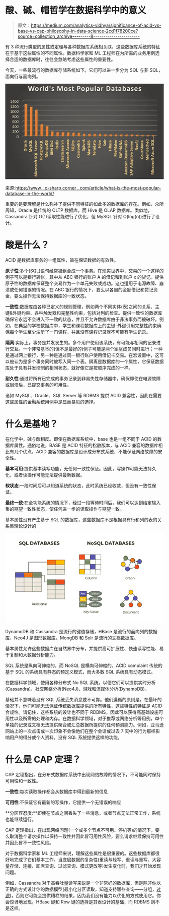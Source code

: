 # 酸、碱、帽哲学在数据科学中的意义

> 原文：<https://medium.com/analytics-vidhya/significance-of-acid-vs-base-vs-cap-philosophy-in-data-science-2cd1f78200ce?source=collection_archive---------8----------------------->

有 3 种流行类型的属性或定理与各种数据库系统相关联，这些数据库系统的特征在于基于这些属性的不同属性。数据科学家和 ML 工程师在为所需的业务用例选择合适的数据库时，往往会忽略考虑这些属性的重要性。

今天，一些最流行的数据库存储系统如下。它们可以进一步分为 SQL 与非 SQL，面向行与面向列。

![](img/a34a55c826714582f449bc709c174228.png)

来源:[https://www . c-sharp corner . com/article/what-is-the-most-popular-database-in-the-world/](https://www.c-sharpcorner.com/article/what-is-the-most-popular-database-in-the-world/)

重要的是要理解是什么弥补了提供不同特征的如此多的数据库的存在。例如，众所周知，Oracle 是传统的 OLTP 数据库，而 Hive 是 OLAP 数据库。类似地，Cassandra 针对 O(1)读取性能进行了优化，但 MySQL 针对 O(log(n))进行了设计。

# 酸是什么？

ACID 是数据库事务的一组属性，旨在保证数据的有效性。

**原子性**:多个(SQL)语句经常被组合成一个事务。在现实世界中，交易的一个这样的例子可以是银行转帐，其中从 ABC 银行的账户 A 的借记和到账户 x 的贷记。提供原子性的数据库保证整个交易作为一个单元失败或成功。这也适用于电源故障、崩溃或任何错误的情况。在 ABC 银行的情况下，要么以各自的金额借记和贷记资金，要么操作无法保持数据库的一致状态。

**一致性**:数据库由各种已定义的规则管理，例如两个不同实体(表)之间的关系、主键&外键约束、各种触发器和完整性约束，包括对列的检查。提供一致性的数据库确保它永远不会进入不一致的状态，并且不允许数据库由于非法事务而被破坏。例如，在典型的学校数据库中，学生和课程数据库上的主键-外键引用完整性约束确保每个学生至少注册了一门课程，并且没有课程记录就不可能有学生记录。

**隔离**:实际上，事务是并发发生的。多个用户使用该系统，有可能与相同的记录进行交互。一个非常基本的(但不是最好的)例子可能是两个家庭成员同时进行；一种是通过网上银行，另一种是通过同一银行账户使用借记卡交易。在宏设置中，这可以被认为是多个事务同时被写入同一个表。隔离是数据库的一个属性，它保证数据库处于具有并发控制的相同状态，就好像它是按顺序完成的一样。

**耐久性**:通过将所有已完成的事务记录到非易失性存储器中，确保即使在电源故障或崩溃后，已提交事务的可用性。

诸如 MySQL、Oracle、SQL Server 等 RDBMS 提供 ACID 兼容性，因此在需要这些属性的金融系统用例中是显而易见的选择。

# 什么是基地？

在化学中，碱与酸相反。即使在数据库系统中，base 也是一组不同于 ACID 的数据库属性。通俗地说，BASE 是 ACID 特征的松散版本，与 ACID 兼容的数据库相比有几个优点，ACID 兼容的数据库是设计成分布式系统，不能保证网络故障的安全性。

**基本可用**:提供基本读写功能，无任何一致性保证。因此，写操作可能无法持久化，或者读操作可能无法提供最新数据。

**软状态**:一段时间后可以知道系统的状态，此时系统已经收敛，但没有一致性保证。

**最终一致**:在全功能系统的情况下，经过一段等待时间后，我们可以达到给定输入集的期望一致性状态，使任何进一步的读取操作与期望一致。

基本属性没有产生基于 SQL 的数据库，这些数据库不是根据具有行和列的表的关系集理论设计的

![](img/2fb400882e2a231ddad104c02656d869.png)

DynamoDB 和 Cassandra 是流行的键值存储，HBase 是流行的面向列的数据库，Neo4J 是图形数据库，MongDB 和 Solr 是流行的文档数据库。

基本属性允许这些数据库在自然界中分布，并提供高可扩展性、快速读写性能、易于复制和大数据分析能力。

SQL 系统是纵向可伸缩的，而 NoSQL 是横向可伸缩的。ACID complaint 传统的基于 SQL 的系统具有静态的预定义模式，而大多数 SQL 系统具有动态模式。

在数据科学领域，使用各种分布式 No SQL 系统，以便它们可以提供实时分析(Cassandra)、社交网络分析(Neo4J)、游戏和流媒体分析(DynamoDB)。

基础并不意味着没有 SQL 系统丢失消息或不可靠。他们遵循的原则是，在最坏的情况下，他们可能无法保证传统数据库提供的所有特性，这些特性的特征是 ACID 合规性。请记住，这些系统的设计也不同于 RDBMS，因此可以获得高基础设施可用性以及所需的处理和内存。在数据科学领域，对于推荐或网络分析等用例，单个单独的记录或文档无法提供聚合或汇总数据所提供的任何预测能力。例如，亚马逊网站上的一次点击或一次印象不会像他们在整个会话或过去 7 天中的行为那样影响用户的得分或个人资料。没有 SQL 系统提供这样的功能。

# 什么是 CAP 定理？

CAP 定理指出，在分布式数据库系统中出现网络故障的情况下，不可能同时保持可用性和一致性。

**一致性**:每次读取操作都会从数据库中得到最新的信息

**可用性**:不保证它有最新的写操作，它提供一个无错误的响应

**分区容忍度:**即使在节点之间丢失了一些消息，或者节点无法正常工作，系统也能继续运行。

CAP 定理指出，在出现网络问题(一个或多个节点不可用、停机等)的情况下，要么取消整个请求操作以保持一致性并因此冒可用性风险，要么请求继续保持可用性并因此冒不一致性风险。

对于数据科学家和 ML 工程师来说，理解这些属性是很重要的。这些数据库都很好地完成了它们基本工作。当底层数据的复杂性(重读与轻写、重读与重写、大容量存储、连接、即席查询、过滤查询、模式更改等)发生变化时，我们才开始发现问题。

例如，Cassandra 对于高吞吐量读写来说是一个非常好的数据库，但是除非你以正确的方式设计你的数据模型(最小化分区读取，知道支持哪些查询——分组，[过滤](https://www.datastax.com/blog/allow-filtering-explained))，否则它可能会提供糟糕的结果，因为我们没有能力以优化的方式使用它。你会惊讶地发现，HBase 键和 Row 键的选择是其表设计的基础，而 RDBMS 则不是这样。
